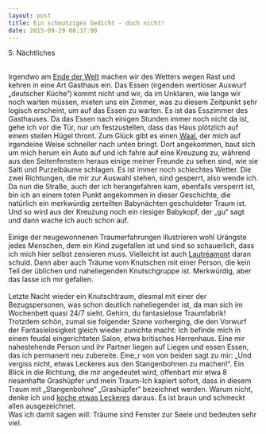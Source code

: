 ```yaml
---
layout: post
title: Ein schmutziges Gedicht - doch nicht!
date: 2015-09-29 08:37:00
---
```


5: Nächtliches<br><br>

Irgendwo am [Ende der Welt](http://grillmoebel.github.io/2015/03/14/fourtieth-post/) machen wir des Wetters wegen Rast und kehren in eine Art Gasthaus ein. Das Essen (irgendein wertloser Auswurf „deutscher Küche“) kommt nicht und wir, da im Unklaren, wie lange wir noch warten müssen, mieten uns ein Zimmer, was zu diesem Zeitpunkt sehr logisch erscheint, um auf das Essen zu warten. Es ist das Esszimmer des Gasthauses. Da das Essen nach einigen Stunden immer noch nicht da ist, gehe ich vor die Tür, nur um festzustellen, dass das Haus plötzlich auf einem steilen Hügel thront. Zum Glück gibt es einen [Waal](https://de.wikipedia.org/wiki/Waal_%28Bew%C3%A4sserung%29), der mich auf irgendeine Weise schneller nach unten bringt. Dort angekommen, baut sich um mich herum ein Auto auf und ich fahre auf eine Kreuzung zu, während aus den Seitenfenstern heraus einige meiner Freunde zu sehen sind, wie sie Salti und Purzelbäume schlagen. Es ist immer noch schlechtes Wetter. Die zwei Richtungen, die mir zur Auswahl stehen, sind gesperrt, also wende ich. Da nun die Straße, auch der ich herangefahren kam, ebenfalls versperrt ist, bin ich an einem toten Punkt angekommen in dieser Geschichte, die natürlich ein merkwürdig zerteilten Babynächten geschuldeter Traum ist. Und so wird aus der Kreuzung noch ein riesiger Babykopf, der „gu“ sagt und dann wache ich auch schon auf.<br><br>
Einige der neugewonnenen Traumerfahrungen illustrieren wohl Urängste jedes Menschen, dem ein Kind zugefallen ist und sind so schauerlich, dass ich mich hier selbst zensieren muss. Vielleicht ist auch [Lautréamont](https://de.wikipedia.org/wiki/Comte_de_Lautr%C3%A9amont) daran schuld.
Dann aber auch Träume vom Knutschen mit einer Person, die kein Teil der üblichen und naheliegenden Knutschgruppe ist. Merkwürdig, aber das lasse ich mir gefallen.<br><br>
Letzte Nacht wieder ein Knutschtraum, diesmal mit einer der Bezugspersonen, was schon deutlich naheliegender ist, da man sich im Wochenbett quasi 24/7 sieht. Gehirn, du fantasielose Traumfabrik! Trotzdem schön, zumal sie folgender Szene vorherging, die den Vorwurf der Fantasielosigkeit gleich wieder zunichte macht: Ich befinde mich in einem feudal eingerichteten Salon, etwa britisches Herrenhaus. Eine mir nahestehende Person und ihr Partner liegen auf Liegen und essen Essen, das ich permanent neu zubereite. Eine\_r von von beiden sagt zu mir: „Und vergiss nicht, etwas Leckeres aus den Stangenbohnen zu machen!“. Ein Blick in die Richtung, die mir angedeutet wird, offenbart mir etwa 8 riesenhafte Grashüpfer und mein Traum-Ich kapiert sofort, dass in diesem Traum mit „Stangenbohne“ „Grashüpfer“ bezeichnet werden. Warum nicht, denke ich und [koche etwas Leckeres](https://www.youtube.com/watch?v=pK-Pgkm3Efc) daraus. Es ist braun und schmeckt allen ausgezeichnet.<br>
Was ich damit sagen will: Träume sind Fenster zur Seele und bedeuten sehr viel.
